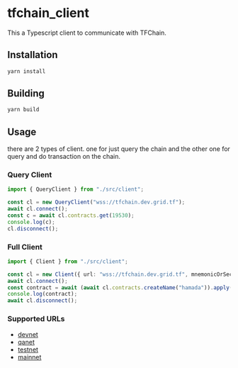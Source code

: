 # tfchain_client

This a Typescript client to communicate with TFChain.

## Installation

```bash
yarn install
```

## Building

```bash
yarn build
```

## Usage

there are 2 types of client. one for just query the chain and the other one for query and do transaction on the chain.

### Query Client

```ts
import { QueryClient } from "./src/client";

const cl = new QueryClient("wss://tfchain.dev.grid.tf");
await cl.connect();
const c = await cl.contracts.get(19530);
console.log(c);
cl.disconnect();
```

### Full Client

```ts
import { Client } from "./src/client";

const cl = new Client({ url: "wss://tfchain.dev.grid.tf", mnemonicOrSecret: "<your mnemonic>" });
await cl.connect();
const contract = await (await cl.contracts.createName("hamada")).apply();
console.log(contract);
await cl.disconnect();
```

### Supported URLs

- [devnet](wss://tfchain.dev.grid.tf)
- [qanet](wss://tfchain.qa.grid.tf)
- [testnet](wss://tfchain.test.grid.tf)
- [mainnet](wss://tfchain.grid.tf)
